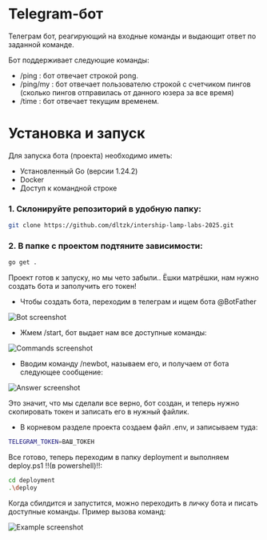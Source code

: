 # Telegram-бот

Телеграм бот, реагирующий на входные команды и выдающит ответ по заданной команде.

Бот поддерживает следующие команды:

- /ping : бот отвечает строкой pong.
- /ping/my : бот отвечает пользователю строкой с счетчиком пингов (сколько пингов отправилась от данного юзера за все время)
- /time : бот отвечает текущим временем.

# Установка и запуск

Для запуска бота (проекта) необходимо иметь:

- Установленный Go (версии 1.24.2)
- Docker
- Доступ к командной строке

### 1. Склонируйте репозиторий в удобную папку:
```bash
git clone https://github.com/dltzk/intership-lamp-labs-2025.git
```

### 2. В папке с проектом подтяните зависимости:
```bash
go get .
```

Проект готов к запуску, но мы чето забыли..
Ёшки матрёшки, нам нужно создать бота и заполучить его токен!

- Чтобы создать бота, переходим в телеграм и ищем бота @BotFather

![Bot screenshot](https://sun9-35.userapi.com/impg/OLtmjs3OFaWwwslM0OXjgIlcFKUi0Cdu-iGe6g/Y8oLYP4cngw.jpg?size=592x113&quality=95&sign=a398017aee51f6408c9fb9a5fbc44e7d&type=album)

- Жмем /start, бот выдает нам все доступные команды:

![Commands screenshot](https://sun9-55.userapi.com/impg/SA8ZP0fCuFpq-ogYAfElWHK7o3-AYqDWW9Ak_Q/MYNRSbR2Tv0.jpg?size=474x783&quality=95&sign=5c5281af5664035d39156aa5f621afc4&type=album)

- Вводим команду /newbot, называем его, и получаем от бота следующее сообщение:

![Answer screenshot](https://sun9-13.userapi.com/impg/4-wcHsNO20yP9ZiQh_CK36b1q8j2sTe9OFJ_uA/TLmVVMAwu_U.jpg?size=476x516&quality=95&sign=11cc28608a90b8bfe723d46e59dea952&type=album)

Это значит, что мы сделали все верно, бот создан, и теперь нужно скопировать токен и записать его в нужный файлик.

- В корневом разделе проекта создаем файл .env, и записываем туда:
```bash
TELEGRAM_TOKEN=ВАШ_ТОКЕН
```

Все готово, теперь переходим в папку deployment и выполняем deploy.ps1 !!(в powershell)!!:
```bash
cd deployment
.\deploy
```

Когда сбилдится и запустится, можно переходить в личку бота и писать доступные команды.
Пример вызова команд:

![Example screenshot](https://sun9-67.userapi.com/impg/nFajbp0CIrUbbc6B04kh5WMSEqjlUbRfqJifSg/bxaMqv8107A.jpg?size=261x774&quality=95&sign=8292bf7022479af8df96a258b5343929&type=album)
